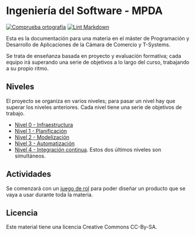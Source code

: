 # Ingeniería del Software - MPDA

[![Comprueba
ortografía](https://github.com/JJ/MPDA-IS/actions/workflows/check-readme.yml/badge.svg)](https://github.com/JJ/MPDA-IS/actions/workflows/check-readme.yml)
[![Lint
Markdown](https://github.com/JJ/MPDA-IS/actions/workflows/lint-markdown.yml/badge.svg)](https://github.com/JJ/MPDA-IS/actions/workflows/lint-markdown.yml)

Esta es la documentación para una materia en el máster de Programación y
Desarrollo de Aplicaciones de la Cámara de Comercio y T-Systems.

Se trata de enseñanza basada en proyecto y evaluación formativa; cada equipo irá
superando una serie de objetivos a lo largo del curso, trabajando a su propio ritmo.

## Niveles

El proyecto se organiza en varios niveles; para pasar un nivel hay que superar
los niveles anteriores. Cada nivel tiene una serie de objetivos de trabajo.

* [Nivel 0 - Infraestructura](doc/0.Repositorio.md)
* [Nivel 1 - Planificación](doc/1.Planificacion.md)
* [Nivel 2 - Modelización](doc/2.Modelo.md)
* [Nivel 3 - Automatización](doc/3.Automatizar.md)
* [Nivel 4 - Integración continua](doc/3.CI.md). Estos dos últimos niveles son simultáneos.


## Actividades

Se comenzará con un [juego de rol](doc/actividades/juego-rol-design-thinking.md)
para poder diseñar un producto que se vaya a usar durante toda la materia.

## Licencia

Este material tiene una licencia Creative Commons CC-By-SA.
